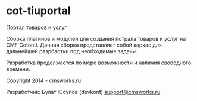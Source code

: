 cot-tiuportal
=============

Портал товаров и услуг

Сборка плагинов и модулей для создания потрала товаров и услуг на CMF Cotonti. 
Данная сборка представляет собой каркас для дальнейшей разрбаотки под необходимые задачи. 

Разработка продолжается по мере возможности и наличия свободного времени.

Copyright 2014 - cmsworks.ru

Разработчик: Булат Юсупов (devkont) support@cmsworks.ru
